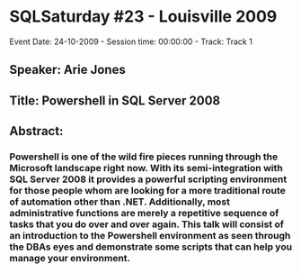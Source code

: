 # SQLSaturday #23 - Louisville 2009
Event Date: 24-10-2009 - Session time: 00:00:00 - Track: Track 1
## Speaker: Arie Jones
## Title: Powershell in SQL Server 2008
## Abstract:
### Powershell is one of the wild fire pieces running through the Microsoft landscape right now.  With its semi-integration with SQL Server 2008 it provides a powerful scripting environment for those people whom are looking for a more traditional route of automation other than .NET. Additionally, most administrative functions are merely a repetitive sequence of tasks that you do over and over again. This talk will consist of an introduction to the Powershell environment as seen through the DBAs eyes and demonstrate some scripts that can help you manage your environment.  
